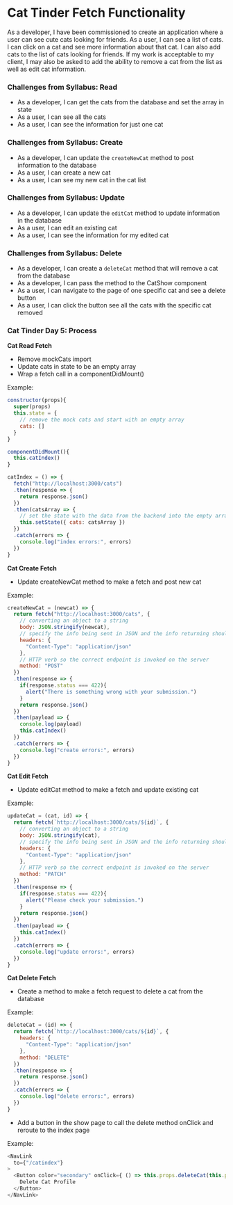 # Cat Tinder Fetch Functionality
As a developer, I have been commissioned to create an application where a user can see cute cats looking for friends. As a user, I can see a list of cats. I can click on a cat and see more information about that cat. I can also add cats to the list of cats looking for friends. If my work is acceptable to my client, I may also be asked to add the ability to remove a cat from the list as well as edit cat information.

### Challenges from Syllabus: Read
- As a developer, I can get the cats from the database and set the array in state
- As a user, I can see all the cats
- As a user, I can see the information for just one cat

### Challenges from Syllabus: Create
- As a developer, I can update the `createNewCat` method to post information to the database
- As a user, I can create a new cat
- As a user, I can see my new cat in the cat list

### Challenges from Syllabus: Update
- As a developer, I can update the `editCat` method to update information in the database
- As a user, I can edit an existing cat
- As a user, I can see the information for my edited cat

### Challenges from Syllabus: Delete
- As a developer, I can create a `deleteCat` method that will remove a cat from the database
- As a developer, I can pass the method to the CatShow component
- As a user, I can navigate to the page of one specific cat and see a delete button
- As a user, I can click the button see all the cats with the specific cat removed

### Cat Tinder Day 5: Process

**Cat Read Fetch**
- Remove mockCats import
- Update cats in state to be an empty array
- Wrap a fetch call in a componentDidMount()

Example:
```javascript
constructor(props){
  super(props)
  this.state = {
    // remove the mock cats and start with an empty array
    cats: []
  }
}

componentDidMount(){
  this.catIndex()
}

catIndex = () => {
  fetch("http://localhost:3000/cats")
  .then(response => {
    return response.json()
  })
  .then(catsArray => {
    // set the state with the data from the backend into the empty array
    this.setState({ cats: catsArray })
  })
  .catch(errors => {
    console.log("index errors:", errors)
  })
}
```

**Cat Create Fetch**
- Update createNewCat method to make a fetch and post new cat

Example:
```javascript
createNewCat = (newcat) => {
  return fetch("http://localhost:3000/cats", {
    // converting an object to a string
    body: JSON.stringify(newcat),
    // specify the info being sent in JSON and the info returning should be JSON
    headers: {
      "Content-Type": "application/json"
    },
    // HTTP verb so the correct endpoint is invoked on the server
    method: "POST"
  })
  .then(response => {
    if(response.status === 422){
      alert("There is something wrong with your submission.")
    }
    return response.json()
  })
  .then(payload => {
    console.log(payload)
    this.catIndex()
  })
  .catch(errors => {
    console.log("create errors:", errors)
  })
}
```

**Cat Edit Fetch**
- Update editCat method to make a fetch and update existing cat

Example:
```javascript
updateCat = (cat, id) => {
  return fetch(`http://localhost:3000/cats/${id}`, {
    // converting an object to a string
    body: JSON.stringify(cat),
    // specify the info being sent in JSON and the info returning should be JSON
    headers: {
      "Content-Type": "application/json"
    },
    // HTTP verb so the correct endpoint is invoked on the server
    method: "PATCH"
  })
  .then(response => {
    if(response.status === 422){
      alert("Please check your submission.")
    }
    return response.json()
  })
  .then(payload => {
    this.catIndex()
  })
  .catch(errors => {
    console.log("update errors:", errors)
  })
}
```

**Cat Delete Fetch**
- Create a method to make a fetch request to delete a cat from the database

Example:
```javascript
deleteCat = (id) => {
  return fetch(`http://localhost:3000/cats/${id}`, {
    headers: {
      "Content-Type": "application/json"
    },
    method: "DELETE"
  })
  .then(response => {
    return response.json()
  })
  .catch(errors => {
    console.log("delete errors:", errors)
  })
}
```

- Add a button in the show page to call the delete method onClick and reroute to the index page

Example:
```javascript
<NavLink
  to={"/catindex"}
>
  <Button color="secondary" onClick={ () => this.props.deleteCat(this.props.cat.id) }>
    Delete Cat Profile
  </Button>
</NavLink>
```
